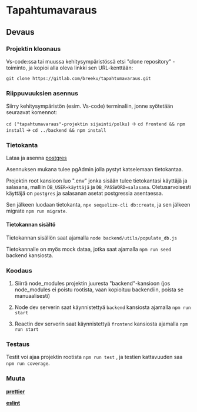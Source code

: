 # Tapahtumavaraus

## Devaus

### Projektin kloonaus

Vs-code:ssa tai muussa kehitysympäristössä etsi "clone repository" -toiminto, ja kopioi alla oleva linkki sen URL-kenttään:

`git clone https://gitlab.com/breeku/tapahtumavaraus.git`

### Riippuvuuksien asennus

Siirry kehitysympäristön (esim. Vs-code) terminaliin, jonne syötetään seuraavat komennot:

`cd ("tapahtumavaraus"-projektin sijainti/polku)` -> `cd frontend && npm install` -> `cd ../backend && npm install`

### Tietokanta

Lataa ja asenna [postgres](https://www.postgresql.org/download/)

Asennuksen mukana tulee pgAdmin jolla pystyt katselemaan tietokantaa.

Projektin root kansioon luo ".env" jonka sisään tulee tietokantasi käyttäjä ja salasana, malliin `DB_USER=käyttäjä` ja `DB_PASSWORD=salasana`. Oletusarvoisesti käyttäjä on `postgres` ja salasanan asetat postgressia asentaessa.

Sen jälkeen luodaan tietokanta, `npx sequelize-cli db:create`, ja sen jälkeen migrate `npm run migrate`.

#### Tietokannan sisältö

Tietokannan sisällön saat ajamalla `node backend/utils/populate_db.js`

Tietokannalle on myös mock dataa, jotka saat ajamalla `npm run seed` backend kansiosta.

### Koodaus

1. Siirrä node_modules projektin juuresta "backend"-kansioon (jos node_modules ei poistu rootista, vaan kopioituu backendiin, poista se manuaalisesti)

2. Node dev serverin saat käynnistettyä `backend` kansiosta ajamalla `npm run start`

3. Reactin dev serverin saat käynnistettyä `frontend` kansiosta ajamalla `npm run start`

### Testaus

Testit voi ajaa projektin rootista `npm run test` , ja testien kattavuuden saa `npm run coverage`.

### Muuta

**[prettier](https://prettier.io/)**

**[eslint](https://www.jetbrains.com/help/webstorm/eslint.html)**
